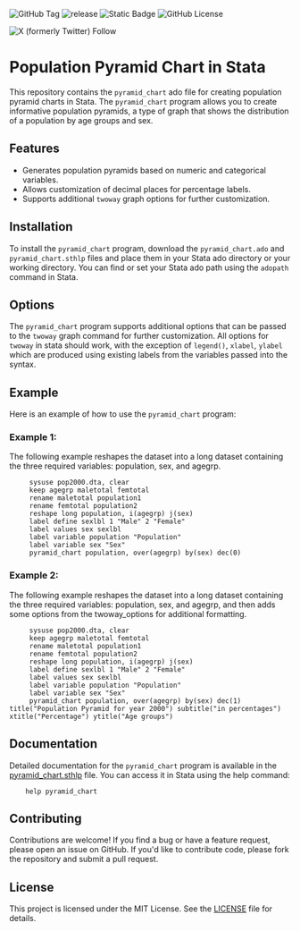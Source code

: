 ![GitHub Tag](https://img.shields.io/github/v/tag/masud90/pyramid_chart?logo=github&label=latest%20version)  ![release](https://img.shields.io/github/release-date/masud90/pyramid_chart) ![Static Badge](https://img.shields.io/badge/published_on-SSC-blue?color=blue&link=https%3A%2F%2Fideas.repec.org%2Fc%2Fboc%2Fbocode%2Fs459350.html) ![GitHub License](https://img.shields.io/github/license/masud90/pyramid_chart)

![X (formerly Twitter) Follow](https://img.shields.io/twitter/follow/masudtweets)



# Population Pyramid Chart in Stata

This repository contains the `pyramid_chart` ado file for creating population pyramid charts in Stata. The `pyramid_chart` program allows you to create informative population pyramids, a type of graph that shows the distribution of a population by age groups and sex.

## Features

- Generates population pyramids based on numeric and categorical variables.
- Allows customization of decimal places for percentage labels.
- Supports additional `twoway` graph options for further customization.

## Installation

To install the `pyramid_chart` program, download the `pyramid_chart.ado` and `pyramid_chart.sthlp` files and place them in your Stata ado directory or your working directory. You can find or set your Stata ado path using the `adopath` command in Stata.

## Options
The `pyramid_chart` program supports additional options that can be passed to the `twoway` graph command for further customization. All options for `twoway` in stata should work, with the exception of `legend()`, `xlabel`, `ylabel` which are produced using existing labels from the variables passed into the syntax.

## Example
Here is an example of how to use the `pyramid_chart` program:

### Example 1:
The following example reshapes the dataset into a long dataset containing the three required variables: population, sex, and agegrp.

         sysuse pop2000.dta, clear
         keep agegrp maletotal femtotal
         rename maletotal population1
         rename femtotal population2
         reshape long population, i(agegrp) j(sex)
         label define sexlbl 1 "Male" 2 "Female"
         label values sex sexlbl
         label variable population "Population"
         label variable sex "Sex"
         pyramid_chart population, over(agegrp) by(sex) dec(0)

### Example 2:
The following example reshapes the dataset into a long dataset containing the three required variables: population, sex, and agegrp, and then adds some options from the twoway_options for additional formatting.

         sysuse pop2000.dta, clear
         keep agegrp maletotal femtotal
         rename maletotal population1
         rename femtotal population2
         reshape long population, i(agegrp) j(sex)
         label define sexlbl 1 "Male" 2 "Female"
         label values sex sexlbl
         label variable population "Population"
         label variable sex "Sex"
         pyramid_chart population, over(agegrp) by(sex) dec(1) title("Population Pyramid for year 2000") subtitle("in percentages") xtitle("Percentage") ytitle("Age groups")


## Documentation
Detailed documentation for the `pyramid_chart` program is available in the [pyramid_chart.sthlp](https://github.com/masud90/pyramid_chart/blob/main/pyramid_chart.sthlp) file. You can access it in Stata using the help command:

        help pyramid_chart

## Contributing
Contributions are welcome! If you find a bug or have a feature request, please open an issue on GitHub. If you'd like to contribute code, please fork the repository and submit a pull request.

## License
This project is licensed under the MIT License. See the [LICENSE](https://github.com/masud90/pyramid_chart/blob/main/LICENSE) file for details.
